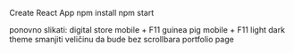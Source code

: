 Create React App
npm install
npm start

ponovno slikati:
digital store mobile + F11
guinea pig mobile + F11
light dark theme smanjiti veličinu da bude bez scrollbara
portfolio page
